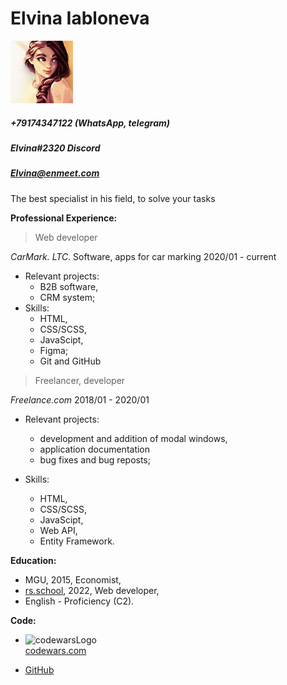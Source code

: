 # Elvina Iabloneva

![photo](img/foto.jpg)

##### +79174347122 (WhatsApp, telegram)
##### Elvina#2320 Discord
##### Elvina@enmeet.com


The best specialist in his field, to solve your tasks

**Professional Experience:**
>Web developer

*CarMark. LTC*. Software, apps for car marking
2020/01 - current

* Relevant projects:
  + B2B software,
  + CRM system;
* Skills:
  + HTML,
  + CSS/SCSS,
  + JavaScipt,
  + Figma;
  + Git and GitHub

>Freelancer, developer

*Freelance.com*
2018/01 - 2020/01

* Relevant projects:
  + development and addition of modal windows,
  + application documentation
  + bug fixes and bug reposts;

* Skills:
  + HTML,
  + CSS/SCSS,
  + JavaScipt,
  + Web API,
  + Entity Framework.

**Education:**
+ MGU, 2015, Economist,
+ [rs.school](https://rs.school/), 2022, Web developer,
+ English - Proficiency (C2).


**Code:**

+ ![codewarsLogo](https://www.codewars.com/users/ElvinaIa/badges/micro)   
[codewars.com](https://www.codewars.com/users/ElvinaIa/stats) 

+ [GitHub](https://github.com/ElvinaIa/rsschool-cv.git) 


